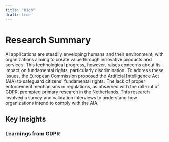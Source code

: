 ```yaml
---
title: "High"
draft: true
---
```


# Research Summary

AI applications are steadily enveloping humans and their environment, with organizations aiming to create value through innovative products and services. This technological progress, however, raises concerns about its impact on fundamental rights, particularly discrimination. To address these issues, the European Commission proposed the Artificial Intelligence Act (AIA) to safeguard citizens' fundamental rights. The lack of proper enforcement mechanisms in regulations, as observed with the roll-out of GDPR, prompted primary research in the Netherlands. This research involved a survey and validation interviews to understand how organizations intend to comply with the AIA.

## Key Insights

### Learnings from GDPR
